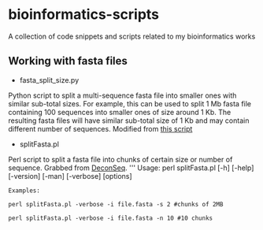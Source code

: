 # bioinformatics-scripts
A collection of code snippets and scripts related to my bioinformatics works

## Working with fasta files
* fasta_split_size.py

Python script to split a multi-sequence fasta file into smaller ones with similar sub-total sizes. For example, this can be used to split 1 Mb fasta file containing 100 sequences into smaller ones of size around 1 Kb. The resulting fasta files will have similar sub-total size of 1 Kb and may contain different number of sequences.
Modified from [this script](https://github.com/enormandeau/Scripts/blob/master/fasta_split.py)

* splitFasta.pl

Perl script to split a fasta file into chunks of certain size or number of sequence. Grabbed from [DeconSeq](https://sourceforge.net/projects/deconseq/files/misc/).
'''
Usage:
    perl splitFasta.pl [-h] [-help] [-version] [-man] [-verbose] [options]

    Examples:

    perl splitFasta.pl -verbose -i file.fasta -s 2 #chunks of 2MB

    perl splitFasta.pl -verbose -i file.fasta -n 10 #10 chunks
    
    
